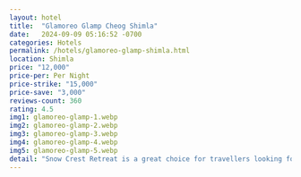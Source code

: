 ```yaml
---
layout: hotel
title:  "Glamoreo Glamp Cheog Shimla"
date:   2024-09-09 05:16:52 -0700
categories: Hotels
permalink: /hotels/glamoreo-glamp-shimla.html
location: Shimla
price: "12,000"
price-per: Per Night 
price-strike: "15,000"
price-save: "3,000"
reviews-count: 360
rating: 4.5
img1: glamoreo-glamp-1.webp
img2: glamoreo-glamp-2.webp
img3: glamoreo-glamp-3.webp
img4: glamoreo-glamp-4.webp
img5: glamoreo-glamp-5.webp
detail: "Snow Crest Retreat is a great choice for travellers looking for a star hotel in Kufri. This Hotel stands out as one of the highly recommended hotel in Kufri. Hotel is rated out of 5, which is considered as very good."
---
```

 <!--Related Packages-->
